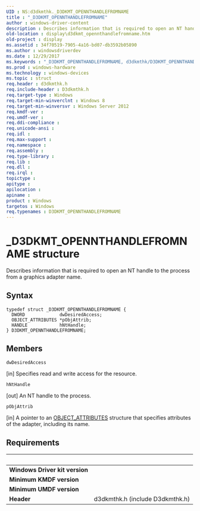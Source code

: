 ```yaml
---
UID : NS:d3dkmthk._D3DKMT_OPENNTHANDLEFROMNAME
title : "_D3DKMT_OPENNTHANDLEFROMNAME"
author : windows-driver-content
description : Describes information that is required to open an NT handle to the process from a graphics adapter name.
old-location : display\d3dkmt_opennthandlefromname.htm
old-project : display
ms.assetid : 34f70519-7905-4a16-bd07-db3592b05890
ms.author : windowsdriverdev
ms.date : 12/29/2017
ms.keywords : "_D3DKMT_OPENNTHANDLEFROMNAME, d3dkmthk/D3DKMT_OPENNTHANDLEFROMNAME, D3DKMT_OPENNTHANDLEFROMNAME, D3DKMT_OPENNTHANDLEFROMNAME structure [Display Devices], display.d3dkmt_opennthandlefromname"
ms.prod : windows-hardware
ms.technology : windows-devices
ms.topic : struct
req.header : d3dkmthk.h
req.include-header : D3dkmthk.h
req.target-type : Windows
req.target-min-winverclnt : Windows 8
req.target-min-winversvr : Windows Server 2012
req.kmdf-ver : 
req.umdf-ver : 
req.ddi-compliance : 
req.unicode-ansi : 
req.idl : 
req.max-support : 
req.namespace : 
req.assembly : 
req.type-library : 
req.lib : 
req.dll : 
req.irql : 
topictype : 
apitype : 
apilocation : 
apiname : 
product : Windows
targetos : Windows
req.typenames : D3DKMT_OPENNTHANDLEFROMNAME
---
```


# _D3DKMT_OPENNTHANDLEFROMNAME structure
Describes information that is required to open an NT handle to the process from a graphics adapter name.

## Syntax
````
typedef struct _D3DKMT_OPENNTHANDLEFROMNAME {
  DWORD             dwDesiredAccess;
  OBJECT_ATTRIBUTES *pObjAttrib;
  HANDLE            hNtHandle;
} D3DKMT_OPENNTHANDLEFROMNAME;
````

## Members


`dwDesiredAccess`

[in] Specifies read and write access for the resource.

`hNtHandle`

[out] An NT handle to the process.

`pObjAttrib`

[in] A pointer to an <a href="..\wudfwdm\ns-wudfwdm-_object_attributes.md">OBJECT_ATTRIBUTES</a> structure that specifies attributes of the adapter, including its name.


## Requirements
| &nbsp; | &nbsp; |
| ---- |:---- |
| **Windows Driver kit version** |  |
| **Minimum KMDF version** |  |
| **Minimum UMDF version** |  |
| **Header** | d3dkmthk.h (include D3dkmthk.h) |